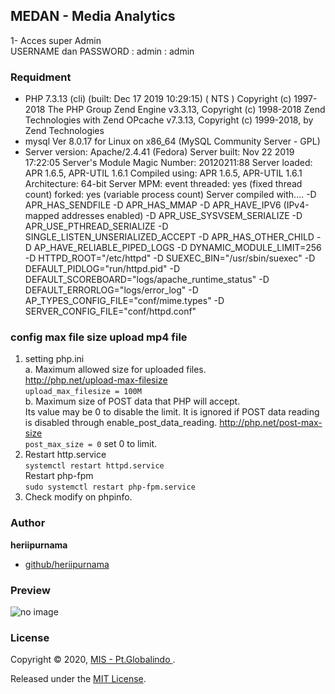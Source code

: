 ## MEDAN - Media Analytics

1- Acces super Admin <br>
   USERNAME dan PASSWORD : admin : admin <br>


### Requidment
* PHP 7.3.13 (cli) (built: Dec 17 2019 10:29:15) ( NTS )
Copyright (c) 1997-2018 The PHP Group
Zend Engine v3.3.13, Copyright (c) 1998-2018 Zend Technologies
    with Zend OPcache v7.3.13, Copyright (c) 1999-2018, by Zend Technologies
* mysql  Ver 8.0.17 for Linux on x86_64 (MySQL Community Server - GPL)
* Server version: Apache/2.4.41 (Fedora)
Server built:   Nov 22 2019 17:22:05
Server's Module Magic Number: 20120211:88
Server loaded:  APR 1.6.5, APR-UTIL 1.6.1
Compiled using: APR 1.6.5, APR-UTIL 1.6.1
Architecture:   64-bit
Server MPM:     event
  threaded:     yes (fixed thread count)
    forked:     yes (variable process count)
Server compiled with....
 -D APR_HAS_SENDFILE
 -D APR_HAS_MMAP
 -D APR_HAVE_IPV6 (IPv4-mapped addresses enabled)
 -D APR_USE_SYSVSEM_SERIALIZE
 -D APR_USE_PTHREAD_SERIALIZE
 -D SINGLE_LISTEN_UNSERIALIZED_ACCEPT
 -D APR_HAS_OTHER_CHILD
 -D AP_HAVE_RELIABLE_PIPED_LOGS
 -D DYNAMIC_MODULE_LIMIT=256
 -D HTTPD_ROOT="/etc/httpd"
 -D SUEXEC_BIN="/usr/sbin/suexec"
 -D DEFAULT_PIDLOG="run/httpd.pid"
 -D DEFAULT_SCOREBOARD="logs/apache_runtime_status"
 -D DEFAULT_ERRORLOG="logs/error_log"
 -D AP_TYPES_CONFIG_FILE="conf/mime.types"
 -D SERVER_CONFIG_FILE="conf/httpd.conf"

### config max file size upload mp4 file
1. setting php.ini <br>
  a. Maximum allowed size for uploaded files.<br>
  http://php.net/upload-max-filesize<br>
  `upload_max_filesize = 100M`<br>
  b. Maximum size of POST data that PHP will accept. <br>
  Its value may be 0 to disable the limit. It is ignored if POST data reading is disabled through enable_post_data_reading.
  http://php.net/post-max-size<br>
  `post_max_size = 0` set 0 to limit.
2. Restart http.service <br>
    `systemctl restart httpd.service` <br>
   Restart php-fpm <br>
   `sudo systemctl restart php-fpm.service`
3. Check modify on phpinfo.


### Author

**heriipurnama**

* [github/heriipurnama](https://github.com/heriipurnama)

### Preview

![ no image ](template/coreui/img/loginPage2.png)

### License

Copyright © 2020, [ MIS - Pt.Globalindo ](https://github.com/Globalindo-intimates/E-CLEAN.git).

Released under the [MIT License](LICENSE).